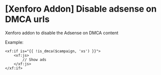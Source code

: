 # [Xenforo Addon] Disable adsense on DMCA urls
Xenforo addon to disable the Adsense on DMCA content

Example:

```
<xf:if is="{{ !is_dmca($campaign, 'xs') }}">
    <xf:js>
        // Show ads
    </xf:js>
</xf:if>
```
